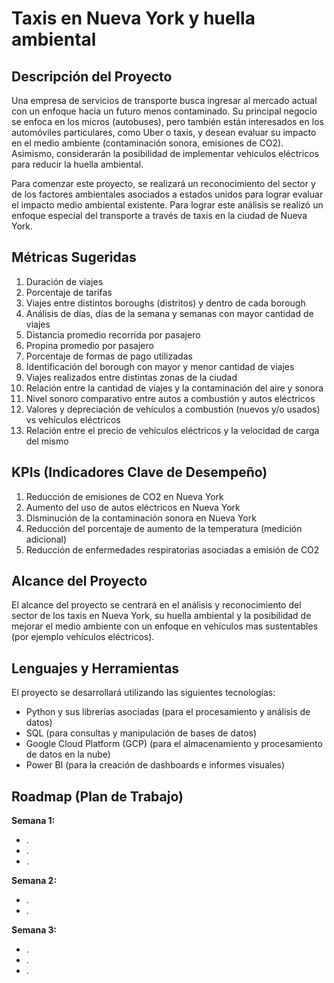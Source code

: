 # Taxis en Nueva York y huella ambiental

## Descripción del Proyecto

Una empresa de servicios de transporte busca ingresar al mercado actual con un enfoque hacia un futuro menos contaminado. Su principal negocio se enfoca en los micros (autobuses), pero también están interesados en los automóviles particulares, como Uber o taxis, y desean evaluar su impacto en el medio ambiente (contaminación sonora, emisiones de CO2). Asimismo, considerarán la posibilidad de implementar vehículos eléctricos para reducir la huella ambiental.

Para comenzar este proyecto, se realizará un reconocimiento del sector y de los factores ambientales asociados a estados unidos para lograr evaluar el impacto medio ambiental existente. Para lograr este análisis se realizó un enfoque especial del transporte a través de taxis en la ciudad de Nueva York.

## Métricas Sugeridas

1. Duración de viajes
2. Porcentaje de tarifas
3. Viajes entre distintos boroughs (distritos) y dentro de cada borough
4. Análisis de días, días de la semana y semanas con mayor cantidad de viajes
5. Distancia promedio recorrida por pasajero
6. Propina promedio por pasajero
7. Porcentaje de formas de pago utilizadas
8. Identificación del borough con mayor y menor cantidad de viajes
9. Viajes realizados entre distintas zonas de la ciudad
10. Relación entre la cantidad de viajes y la contaminación del aire y sonora
11. Nivel sonoro comparativo entre autos a combustión y autos eléctricos
12. Valores y depreciación de vehículos a combustión (nuevos y/o usados) vs vehículos eléctricos
13. Relación entre el precio de vehículos eléctricos y la velocidad de carga del mismo

## KPIs (Indicadores Clave de Desempeño)

1. Reducción de emisiones de CO2 en Nueva York
2. Aumento del uso de autos eléctricos en Nueva York
3. Disminución de la contaminación sonora en Nueva York
4. Reducción del porcentaje de aumento de la temperatura (medición adicional)
5. Reducción de enfermedades respiratorias asociadas a emisión de CO2 

## Alcance del Proyecto

El alcance del proyecto se centrará en el análisis y reconocimiento del sector de los taxis en Nueva York, su huella ambiental y la posibilidad de mejorar el medio ambiente con un enfoque en vehículos mas sustentables (por ejemplo vehículos eléctricos).

## Lenguajes y Herramientas

El proyecto se desarrollará utilizando las siguientes tecnologías:

- Python y sus librerías asociadas (para el procesamiento y análisis de datos)
- SQL (para consultas y manipulación de bases de datos)
- Google Cloud Platform (GCP) (para el almacenamiento y procesamiento de datos en la nube)
- Power BI (para la creación de dashboards e informes visuales)

## Roadmap (Plan de Trabajo)

**Semana 1:**

- .
- .
- .

**Semana 2:**

- .
- .

**Semana 3:**

- .
- .
- .
